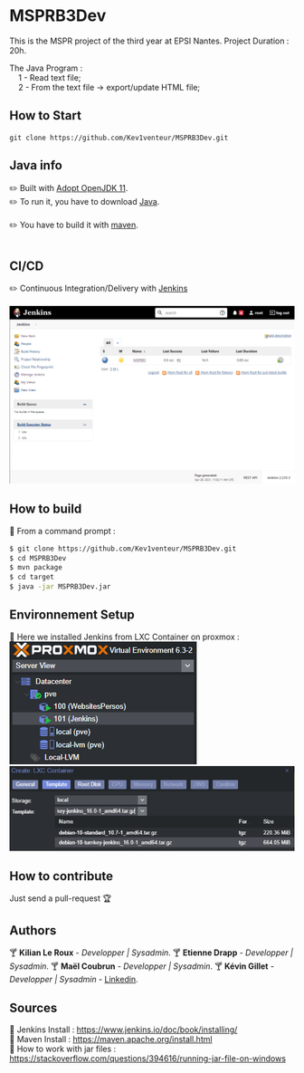# MSPRB3Dev
This is the MSPR project of the third year at EPSI Nantes. Project Duration : 20h.

The Java Program : </br>
  &nbsp;&nbsp;&nbsp;&nbsp;1 - Read text file; </br>
  &nbsp;&nbsp;&nbsp;&nbsp;2 - From the text file -> export/update HTML file; </br>

## How to Start
```
git clone https://github.com/Kev1venteur/MSPRB3Dev.git
```

## Java info
:pencil2: Built with [Adopt OpenJDK 11](https://adoptopenjdk.net/). </br>
:pencil2: To run it, you have to download [Java](https://www.java.com/en/download/manual.jsp). </br></br>
:pencil2: You have to build it with [maven](https://maven.apache.org/download.cgi). </br></br>

## CI/CD
:pencil2: Continuous Integration/Delivery with [Jenkins](https://www.jenkins.io/) </br></br>
![Jenkins Screenshot](annexes/screenshots/jenkins.png)

## How to build
:pushpin: From a command prompt :
``` sh
$ git clone https://github.com/Kev1venteur/MSPRB3Dev.git
$ cd MSPRB3Dev
$ mvn package
$ cd target
$ java -jar MSPRB3Dev.jar
```

## Environnement Setup
:pushpin: Here we installed Jenkins from LXC Container on proxmox :
![Proxmox Tree Screenshot](annexes/screenshots/proxmox1.png)</br>
![Proxmox LXC Jenkins Screenshot](annexes/screenshots/proxmox2.png)

## How to contribute
Just send a pull-request :trophy:

## Authors
:cocktail: <b>Kilian Le Roux</b> - <i>Developper | Sysadmin</i>.
:cocktail: <b>Etienne Drapp</b> - <i>Developper | Sysadmin</i>.
:cocktail: <b>Maël Coubrun</b> - <i>Developper | Sysadmin</i>.
:cocktail: <b>Kévin Gillet</b> - <i>Developper | Sysadmin</i> - <a href="https://www.linkedin.com/in/k%C3%A9vin-gillet-50b25b175/">Linkedin</a>.

## Sources
:gem: Jenkins Install : https://www.jenkins.io/doc/book/installing/ </br>
:gem: Maven Install : https://maven.apache.org/install.html </br>
:gem: How to work with jar files : https://stackoverflow.com/questions/394616/running-jar-file-on-windows </br>
